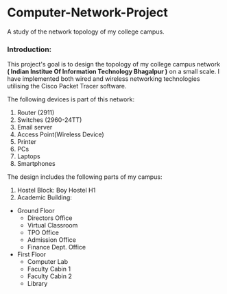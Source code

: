 # Computer-Network-Project
A study of the network topology of my college campus.

### Introduction:

This project's goal is to design the topology of my college campus network **( Indian Institue Of Information Technology Bhagalpur )** on a small scale.
I have implemented both wired and wireless networking technologies utilising the Cisco Packet Tracer software. 

The following devices is part of this network:

1) Router (2911)
2) Switches (2960-24TT)
3) Email server 
4) Access Point(Wireless Device)
5) Printer
6) PCs
7) Laptops 
8) Smartphones


The design includes the following parts of my campus:
1. Hostel Block: Boy Hostel H1
2. Academic Building:
  * Ground Floor
    * Directors Office
    * Virtual Classroom
    * TPO Office
    * Admission Office
    * Finance Dept. Office
  * First Floor
    * Computer Lab
    * Faculty Cabin 1
    * Faculty Cabin 2
    * Library



